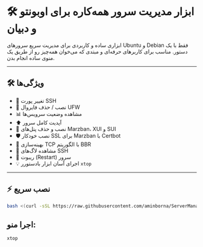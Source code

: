 # 🛠️ ابزار مدیریت سرور همه‌کاره برای اوبونتو و دبیان

ابزاری ساده و کاربردی برای مدیریت سریع سرورهای Ubuntu و Debian فقط با یک دستور. مناسب برای کاربرهای حرفه‌ای و مبتدی که می‌خوان همه‌چیز رو از طریق یک منوی ساده انجام بدن.

---

## 🛠️ ویژگی‌ها

- 🔧 تغییر پورت SSH  
- 🔐 نصب / حذف فایروال UFW  
- 📊 مشاهده وضعیت سرویس‌ها  
- ⬆️ آپدیت کامل سرور  
- 🧩 نصب و حذف پنل‌های Marzban، XUI و SUI  
- 🛡 نصب خودکار SSL برای Marzban با Certbot
- 🚀 بهینه‌سازی TCP با الگوریتم BBR  
- 📁 مشاهده لاگ‌های SSH  
- 🔄 ریبوت (Restart) سرور    
- 💡 اجرای آسان ابزار بادستورر `xtop`

---

## ⚡ نصب سریع

```bash
bash <(curl -sSL https://raw.githubusercontent.com/aminborna/ServerManager/main/install.sh)
```
## اجرا منو:
 ```bash
xtop
```
